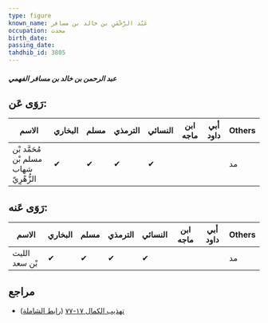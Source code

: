 ```yaml
---
type: figure
known_name: عَبْد الرَّحْمَنِ بن خالد بن مسافر
occupation: محدث
birth_date:
passing_date:
tahdhib_id: 3805
---
```

##### عبد الرحمن بن خالد بن مسافر الفهمي

## رَوَى عَن:
| الاسم                                  | البخاري | مسلم | الترمذي | النسائي | ابن ماجه | أبي داود | Others |
| -------------------------------------- | ------- | ---- | ------- | ------- | -------- | -------- | ------ |
| مُحَمَّد بْن مسلم بْن شهاب الزُّهْرِيّ | ✔       | ✔    | ✔       | ✔       |          |          | مد     |
## رَوَى عَنه:
| الاسم         | البخاري | مسلم | الترمذي | النسائي | ابن ماجه | أبي داود | Others |
| ------------- | ------- | ---- | ------- | ------- | -------- | -------- | ------ |
| الليث بْن سعد | ✔       | ✔    | ✔       | ✔       |          |          | مد     |
## مراجع
- [تهذيب الكمال ١٧-٧٧](obsidian://open?vault=Tahdhib-al-Kamal&file=Figures/٣٨٠٥-عبد%20الرحمن%20بن%20خالد%20بن%20مسافر%20الفهمي) ([رابط الشاملة](https://shamela.ws/book/3722/8627))
